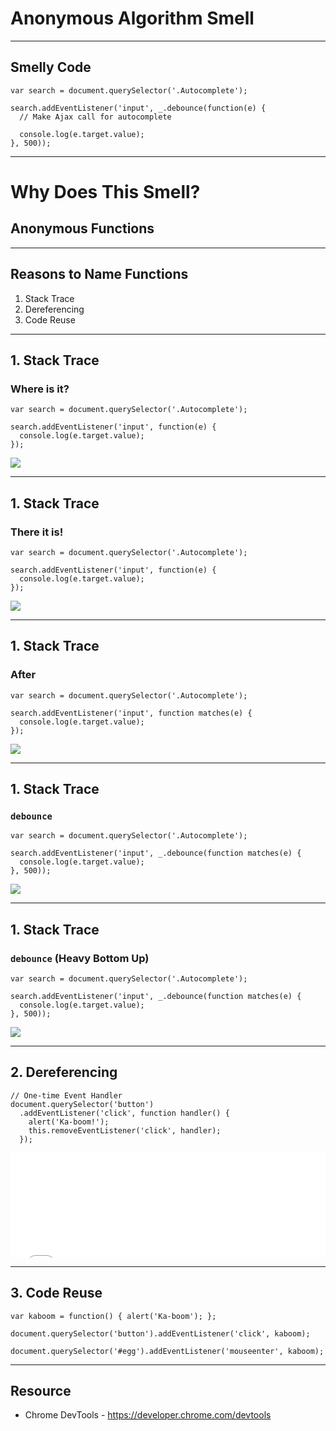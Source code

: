 # Anonymous Algorithm Smell
<!-- .slide: data-state="statusLint statusLint--easy statusRule statusRule--none statusSkill statusSkill--junior" -->

------

## Smelly Code
<!-- .slide: data-title="Anonymous Algorithm" data-state="title statusLint statusLint--easy statusRule statusRule--none statusSkill statusSkill--junior" data-background="#222" -->

```
var search = document.querySelector('.Autocomplete');

search.addEventListener('input', _.debounce(function(e) {
  // Make Ajax call for autocomplete

  console.log(e.target.value);
}, 500));
```

------

# Why Does This Smell?
<!-- .slide: data-title="Anonymous Algorithm" data-state="title statusLint statusLint--easy statusRule statusRule--none statusSkill statusSkill--junior" data-background="#222" -->

## Anonymous Functions <!-- .element class="fragment" -->

------

## Reasons to Name Functions
<!-- .slide: data-title="Anonymous Algorithm" data-state="title statusLint statusLint--easy statusRule statusRule--none statusSkill statusSkill--junior" data-background="#222" -->

1. <!-- .element class="fragment" --> Stack Trace
2. <!-- .element class="fragment" --> Dereferencing
3. <!-- .element class="fragment" --> Code Reuse

------

## 1. Stack Trace
<!-- .slide: data-title="Anonymous Algorithm" data-state="title statusLint statusLint--easy statusRule statusRule--none statusSkill statusSkill--junior" data-background="#222" -->

### Where is it?

```
var search = document.querySelector('.Autocomplete');

search.addEventListener('input', function(e) {
  console.log(e.target.value);
});
```

![](./img/06-1-a.png)

------

## 1. Stack Trace
<!-- .slide: data-title="Anonymous Algorithm" data-state="title statusLint statusLint--easy statusRule statusRule--none statusSkill statusSkill--junior" data-background="#222" -->

### There it is!

```
var search = document.querySelector('.Autocomplete');

search.addEventListener('input', function(e) {
  console.log(e.target.value);
});
```

![](./img/06-1-b.png)

------

## 1. Stack Trace
<!-- .slide: data-title="Anonymous Algorithm" data-state="title statusLint statusLint--easy statusRule statusRule--none statusSkill statusSkill--junior" data-background="#222" -->

### After

```
var search = document.querySelector('.Autocomplete');

search.addEventListener('input', function matches(e) {
  console.log(e.target.value);
});
```

![](./img/06-1-c.png)

------

## 1. Stack Trace
<!-- .slide: data-title="Anonymous Algorithm" data-state="title statusLint statusLint--easy statusRule statusRule--none statusSkill statusSkill--junior" data-background="#222" -->

### `debounce`

```
var search = document.querySelector('.Autocomplete');

search.addEventListener('input', _.debounce(function matches(e) {
  console.log(e.target.value);
}, 500));
```

![](./img/06-1-d.png)

------

## 1. Stack Trace
<!-- .slide: data-title="Anonymous Algorithm" data-state="title statusLint statusLint--easy statusRule statusRule--none statusSkill statusSkill--junior" data-background="#222" -->

### `debounce` (Heavy Bottom Up)

```
var search = document.querySelector('.Autocomplete');

search.addEventListener('input', _.debounce(function matches(e) {
  console.log(e.target.value);
}, 500));
```

![](./img/06-1-e.png)

------

## 2. Dereferencing
<!-- .slide: data-title="Anonymous Algorithm" data-state="title statusLint statusLint--easy statusRule statusRule--none statusSkill statusSkill--junior" data-background="#222" -->

```
// One-time Event Handler
document.querySelector('button')
  .addEventListener('click', function handler() {
  	alert('Ka-boom!');
    this.removeEventListener('click', handler);
  });
```

<iframe height='168' scrolling='no' src='//codepen.io/elijahmanor/embed/PwxBxP/?height=168' frameborder='no' allowtransparency='true' allowfullscreen='true' style='width: 100%;'>See the Pen <a href='http://codepen.io/elijahmanor/pen/PwxBxP/'>PwxBxP</a> by Elijah Manor (<a href='http://codepen.io/elijahmanor'>@elijahmanor</a>) on <a href='http://codepen.io'>CodePen</a>.
</iframe>

------

## 3. Code Reuse
<!-- .slide: data-title="Anonymous Algorithm" data-state="title statusLint statusLint--easy statusRule statusRule--none statusSkill statusSkill--junior" data-background="#222" -->

```
var kaboom = function() { alert('Ka-boom'); };

document.querySelector('button').addEventListener('click', kaboom);

document.querySelector('#egg').addEventListener('mouseenter', kaboom);
```

------

## Resource
<!-- .slide: data-title="Anonymous Algorithm" data-state="title statusLint statusLint--easy statusRule statusRule--none statusSkill statusSkill--junior" data-background="#222" -->

* Chrome DevTools - https://developer.chrome.com/devtools
